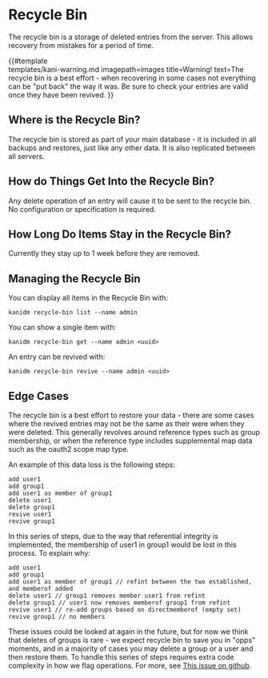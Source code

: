 # Recycle Bin

The recycle bin is a storage of deleted entries from the server. This allows
recovery from mistakes for a period of time.

{{#template  
    templates/kani-warning.md
    imagepath=images
    title=Warning!
    text=The recycle bin is a best effort - when recovering in some cases not everything can be "put back" the way it was. Be sure to check your entries are valid once they have been revived.
}}

## Where is the Recycle Bin?

The recycle bin is stored as part of your main database - it is included in all
backups and restores, just like any other data. It is also replicated between
all servers.

## How do Things Get Into the Recycle Bin?

Any delete operation of an entry will cause it to be sent to the recycle bin. No
configuration or specification is required.

## How Long Do Items Stay in the Recycle Bin?

Currently they stay up to 1 week before they are removed.

## Managing the Recycle Bin

You can display all items in the Recycle Bin with:

    kanidm recycle-bin list --name admin

You can show a single item with:

    kanidm recycle-bin get --name admin <uuid>

An entry can be revived with:

    kanidm recycle-bin revive --name admin <uuid>

## Edge Cases

The recycle bin is a best effort to restore your data - there are some cases where
the revived entries may not be the same as their were when they were deleted. This
generally revolves around reference types such as group membership, or when the reference
type includes supplemental map data such as the oauth2 scope map type.

An example of this data loss is the following steps:

    add user1
    add group1
    add user1 as member of group1
    delete user1
    delete group1
    revive user1
    revive group1

In this series of steps, due to the way that referential integrity is implemented, the
membership of user1 in group1 would be lost in this process. To explain why:

    add user1
    add group1
    add user1 as member of group1 // refint between the two established, and memberof added
    delete user1 // group1 removes member user1 from refint
    delete group1 // user1 now removes memberof group1 from refint
    revive user1 // re-add groups based on directmemberof (empty set)
    revive group1 // no members

These issues could be looked at again in the future, but for now we think that deletes of
groups is rare - we expect recycle bin to save you in "opps" moments, and in a majority
of cases you may delete a group or a user and then restore them. To handle this series
of steps requires extra code complexity in how we flag operations. For more,
see [This issue on github](https://github.com/kanidm/kanidm/issues/177).
